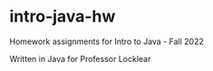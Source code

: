 # intro-java-hw
Homework assignments for Intro to Java - Fall 2022

Written in Java for Professor Locklear
